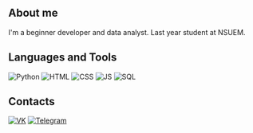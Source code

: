 ## About me
I'm a beginner developer and data analyst. Last year student at NSUEM.

## Languages and Tools
![Python](https://img.shields.io/badge/Python-important?style=for-the-badge&logo=python&logoColor=white) ![HTML](https://img.shields.io/badge/HTML-green?style=for-the-badge&logo=html5&logoColor=white) ![CSS](https://img.shields.io/badge/CSS-red?style=for-the-badge&logo=css3&logoColor=white) ![JS](https://img.shields.io/badge/JavaScript-yellow?style=for-the-badge&logo=JavaScript&logoColor=white) ![SQL](https://img.shields.io/badge/SQL-blue?style=for-the-badge&logo=mysql&logoColor=white)

## Contacts
[![VK](https://img.shields.io/badge/VK-blue?style=for-the-badge&logo=vk&logoColor=white)](https://vk.com/vashukovdanil) [![Telegram](https://img.shields.io/badge/Telegram-blue?style=for-the-badge&logo=Telegram&logoColor=white)](t.me/vashukovdanil)